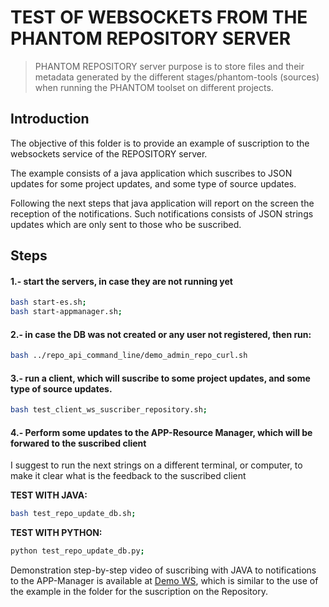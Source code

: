 # TEST OF WEBSOCKETS FROM THE PHANTOM REPOSITORY SERVER

> PHANTOM REPOSITORY server purpose is to store files and their metadata generated by the different stages/phantom-tools (sources) when running the PHANTOM toolset on different projects.

## Introduction

The objective of this folder is to provide an example of suscription to the websockets service of the REPOSITORY server.

The example consists of a java application which suscribes to JSON updates for some project updates, and some type of source updates.

Following the next steps that java application will report on the screen the reception of the notifications.
Such notifications consists of JSON strings updates which are only sent to those who be suscribed.

## Steps

#### 1.- start the servers, in case they are not running yet
```bash
bash start-es.sh;
bash start-appmanager.sh;
```

#### 2.- in case the DB was not created or any user not registered, then run:
```bash
bash ../repo_api_command_line/demo_admin_repo_curl.sh
```

#### 3.- run a client, which will suscribe to some project updates, and some type of source updates.
```bash
bash test_client_ws_suscriber_repository.sh;
```

#### 4.- Perform some updates to the APP-Resource Manager, which will be forwared to the suscribed client
I suggest to run the next strings on a different terminal, or computer, to make it clear what is the feedback to the suscribed client


**TEST WITH JAVA:**

```bash
bash test_repo_update_db.sh;
```

**TEST WITH PYTHON:**


```bash
python test_repo_update_db.py;
```

Demonstration step-by-step video of suscribing with JAVA to notifications to the APP-Manager is available at [Demo WS][Demo WS], which is similar to the use of the example in the folder for the suscription on the Repository.


[Demo WS]: https://www.youtube.com/watch?v=NByRNFJG1tI

 
